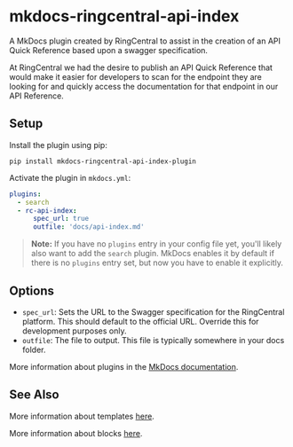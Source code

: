 # mkdocs-ringcentral-api-index

A MkDocs plugin created by RingCentral to assist in the creation of an API Quick Reference based upon a swagger specification.

At RingCentral we had the desire to publish an API Quick Reference that would make it easier for developers to scan for the endpoint they are looking for and quickly access the documentation for that endpoint in our API Reference. 

## Setup

Install the plugin using pip:

`pip install mkdocs-ringcentral-api-index-plugin`

Activate the plugin in `mkdocs.yml`:
```yaml
plugins:
  - search
  - rc-api-index:
      spec_url: true
      outfile: 'docs/api-index.md'
```

> **Note:** If you have no `plugins` entry in your config file yet, you'll likely also want to add the `search` plugin. MkDocs enables it by default if there is no `plugins` entry set, but now you have to enable it explicitly.

## Options

- `spec_url`: Sets the URL to the Swagger specification for the RingCentral platform. This should default to the official URL. Override this for development purposes only. 
- `outfile`: The file to output. This file is typically somewhere in your docs folder. 

More information about plugins in the [MkDocs documentation][mkdocs-plugins].

## See Also

More information about templates [here][mkdocs-template].

More information about blocks [here][mkdocs-block].

[mkdocs-plugins]: https://www.mkdocs.org/user-guide/plugins/
[mkdocs-template]: https://www.mkdocs.org/user-guide/custom-themes/#template-variables
[mkdocs-block]: https://www.mkdocs.org/user-guide/styling-your-docs/#overriding-template-blocks
